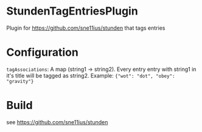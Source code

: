 StundenTagEntriesPlugin
=====================

Plugin for https://github.com/sne11ius/stunden that tags entries

Configuration
=============

`tagAssociations`: A map (string1 -> string2). Every entry entry with
string1 in it's title will be tagged as string2. Example: `{"wot": "dot", "obey": "gravity"}`

Build
=====
see https://github.com/sne11ius/stunden
